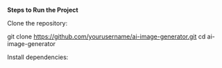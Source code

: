 **Steps to Run the Project**

Clone the repository:

git clone https://github.com/yourusername/ai-image-generator.git
cd ai-image-generator

Install dependencies:

